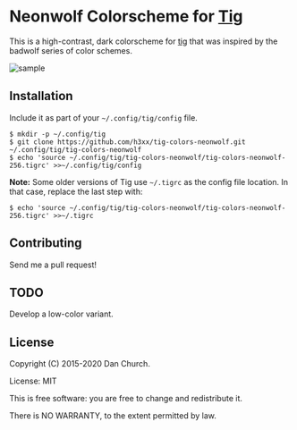 # Neonwolf Colorscheme for [Tig](https://github.com/jonas/tig)

This is a high-contrast, dark colorscheme for [tig](https://github.com/jonas/tig) that was inspired by the badwolf series of color schemes.

![sample](/../flair/screenshots/sample.png)

## Installation

Include it as part of your `~/.config/tig/config` file.

    $ mkdir -p ~/.config/tig
    $ git clone https://github.com/h3xx/tig-colors-neonwolf.git ~/.config/tig/tig-colors-neonwolf
    $ echo 'source ~/.config/tig/tig-colors-neonwolf/tig-colors-neonwolf-256.tigrc' >>~/.config/tig/config

**Note:** Some older versions of Tig use `~/.tigrc` as the config file location. In that case, replace the last step with:

    $ echo 'source ~/.config/tig/tig-colors-neonwolf/tig-colors-neonwolf-256.tigrc' >>~/.tigrc

## Contributing

Send me a pull request!

## TODO

Develop a low-color variant.

## License

Copyright (C) 2015-2020 Dan Church.

License: MIT

This is free software: you are free to change and redistribute it.

There is NO WARRANTY, to the extent permitted by law.
